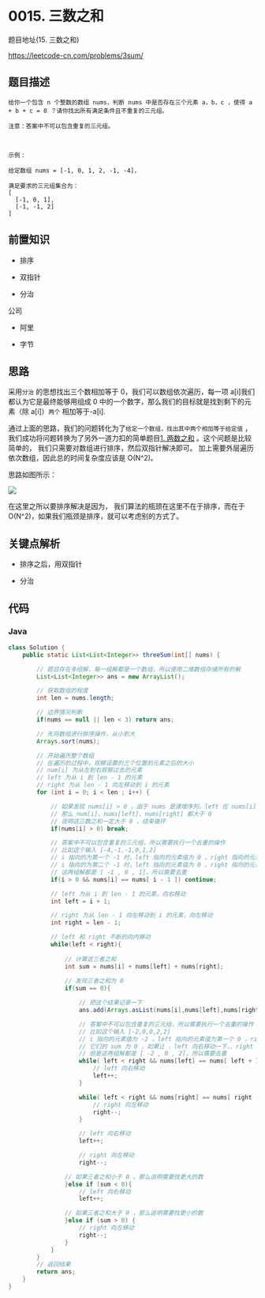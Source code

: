 0015\. 三数之和
===========

题目地址(15. 三数之和)

https://leetcode-cn.com/problems/3sum/

## 题目描述

    给你一个包含 n 个整数的数组 nums，判断 nums 中是否存在三个元素 a，b，c ，使得 a + b + c = 0 ？请你找出所有满足条件且不重复的三元组。
    
    注意：答案中不可以包含重复的三元组。
    
     
    
    示例：
    
    给定数组 nums = [-1, 0, 1, 2, -1, -4]，
    
    满足要求的三元组集合为：
    [
      [-1, 0, 1],
      [-1, -1, 2]
    ]

## 前置知识

*   排序
    
*   双指针
    
*   分治
    

公司

*   阿里
    
*   字节
    

## 思路

采用`分治` 的思想找出三个数相加等于 0，我们可以数组依次遍历，每一项 a\[i\]我们都认为它是最终能够用组成 0 中的一个数字，那么我们的目标就是找到剩下的元素（除 a\[i\]）`两个` 相加等于-a\[i\].

通过上面的思路，我们的问题转化为了`给定一个数组，找出其中两个相加等于给定值` ，我们成功将问题转换为了另外一道力扣的简单题目[1\. 两数之和](/leetcode-solution/easy/1.two-sum) 。这个问题是比较简单的， 我们只需要对数组进行排序，然后双指针解决即可。 加上需要外层遍历依次数组，因此总的时间复杂度应该是 O(N^2)。

思路如图所示：

![](https://leetcode-solution-leetcode-pp.gitbook.io/~gitbook/image?url=https%3A%2F%2Fp.ipic.vip%2Fp11mp3.jpg&width=768&dpr=4&quality=100&sign=e2bab7f6&sv=1)

在这里之所以要排序解决是因为， 我们算法的瓶颈在这里不在于排序，而在于 O(N^2)，如果我们瓶颈是排序，就可以考虑别的方式了。

## 关键点解析

*   排序之后，用双指针
    
*   分治
    

## 代码

### Java

````java
class Solution {
    public static List<List<Integer>> threeSum(int[] nums) {

        // 题目存在多组解，每一组解都是一个数组，所以使用二维数组存储所有的解
        List<List<Integer>> ans = new ArrayList();

        // 获取数组的程度
        int len = nums.length;

        // 边界情况判断
        if(nums == null || len < 3) return ans;

        // 先将数组进行排序操作，从小到大
        Arrays.sort(nums); 

        // 开始遍历整个数组
        // 在遍历的过程中，观察设置的三个位置的元素之后的大小
        // num[i] 为从左到右观察过去的元素
        // left 为从 i 到 len - 1 的元素
        // right 为从 len - 1 向左移动到 i 的元素
        for (int i = 0; i < len ; i++) {

            // 如果发现 nums[i] > 0 ，由于 nums 是递增序列，left 在 nums[i] 的右侧，right 也在 nums[i] 的右侧
            // 那么 num[i]、nums[left]、nums[right] 都大于 0 
            // 说明这三数之和一定大于 0 ，结束循环
            if(nums[i] > 0) break; 

            // 答案中不可以包含重复的三元组，所以需要执行一个去重的操作
            // 比如这个输入 [-4,-1,-1,0,1,2]
            // i 指向的为第一个 -1 时，left 指向的元素值为 0 ，right 指向的元素值为 1 
            // i 指向的为第二个 -1 时，left 指向的元素值为 0 ，right 指向的元素值为 1 
            // 这两组解都是 [ -1 , 0 , 1]，所以需要去重
            if(i > 0 && nums[i] == nums[ i - 1 ]) continue; 

            // left 为从 i 到 len - 1 的元素，向右移动
            int left = i + 1;

            // right 为从 len - 1 向左移动到 i 的元素，向左移动
            int right = len - 1;

            // left 和 right 不断的向内移动
            while(left < right){
                
                // 计算这三者之和
                int sum = nums[i] + nums[left] + nums[right];
                
                // 发现三者之和为 0
                if(sum == 0){

                    // 把这个结果记录一下
                    ans.add(Arrays.asList(nums[i],nums[left],nums[right]));

                    // 答案中不可以包含重复的三元组，所以需要执行一个去重的操作
                    // 比如这个输入 [-2,0,0,2,2]
                    // i 指向的元素值为 -2 ，left 指向的元素值为第一个 0 ，right 指向的元素值为倒数第一个 2 时
                    // 它们的 sum 为 0 ，如果让 ，left 向右移动一下，，right 向左移动一下，它们的 sum 也为 0
                    // 但是这两组解都是 [ -2 , 0 , 2]，所以需要去重
                    while( left < right && nums[left] == nums[ left + 1 ]) {
                        // left 向右移动
                        left++;
                    }

                    while( left < right && nums[right] == nums[ right - 1]){
                        // right 向左移动
                        right--;
                    }

                    // left 向右移动
                    left++;

                    // right 向左移动
                    right--;

                // 如果三者之和小于 0 ，那么说明需要找更大的数
                }else if (sum < 0){
                    // left 向右移动
                    left++;

                // 如果三者之和大于 0 ，那么说明需要找更小的数
                }else if (sum > 0) {
                    // right 向左移动
                    right--;
                }
            }
        }     
        // 返回结果   
        return ans;
    }
}
````

